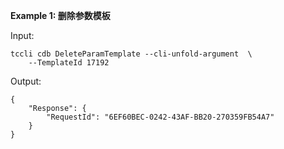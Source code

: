 **Example 1: 删除参数模板**



Input: 

```
tccli cdb DeleteParamTemplate --cli-unfold-argument  \
    --TemplateId 17192
```

Output: 
```
{
    "Response": {
        "RequestId": "6EF60BEC-0242-43AF-BB20-270359FB54A7"
    }
}
```


